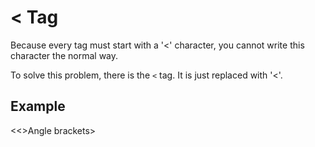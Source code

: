 # < Tag

Because every tag must start with a '<' character,
you cannot write this character the normal way.

To solve this problem, there is the `<` tag. It is just replaced with '<'.

## Example

<<>Angle brackets><p>
